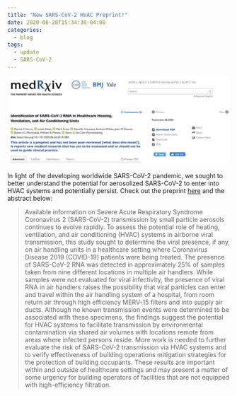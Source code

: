 ```yaml
---
title: "New SARS-CoV-2 HVAC Preprint!"
date: 2020-06-28T15:34:30-04:00
categories:
  - blog
tags:
  - update
  - SARS-CoV-2
---
```

![ ](/assets/images/hvac-preprint.jpg)

In light of the developing worldwide SARS-CoV-2 pandemic, we sought to better understand the potential for aerosolized SARS-CoV-2 to enter into HVAC systems and potentially persist. Check out the preprint [here](https://www.medrxiv.org/content/10.1101/2020.06.26.20141085v1) and the abstract below:

> Available information on Severe Acute Respiratory Syndrome Coronavirus 2 (SARS-CoV-2) transmission by small particle aerosols continues to evolve rapidly. To assess the potential role of heating, ventilation, and air conditioning (HVAC) systems in airborne viral transmission, this study sought to determine the viral presence, if any, on air handling units in a healthcare setting where Coronavirus Disease 2019 (COVID-19) patients were being treated. The presence of SARS-CoV-2 RNA was detected in approximately 25% of samples taken from nine different locations in multiple air handlers. While samples were not evaluated for viral infectivity, the presence of viral RNA in air handlers raises the possibility that viral particles can enter and travel within the air handling system of a hospital, from room return air through high efficiency MERV-15 filters and into supply air ducts. Although no known transmission events were determined to be associated with these specimens, the findings suggest the potential for HVAC systems to facilitate transmission by environmental contamination via shared air volumes with locations remote from areas where infected persons reside. More work is needed to further evaluate the risk of SARS-CoV-2 transmission via HVAC systems and to verify effectiveness of building operations mitigation strategies for the protection of building occupants. These results are important within and outside of healthcare settings and may present a matter of some urgency for building operators of facilities that are not equipped with high-efficiency filtration.
